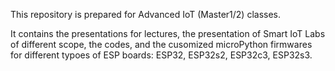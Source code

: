 This repository is prepared for Advanced IoT (Master1/2) classes.

It contains the presentations for lectures, the presentation of Smart IoT Labs of different scope, the codes, and the cusomized microPython firmwares for different typoes of ESP boards: ESP32, ESP32s2, ESP32c3, ESP32s3.
